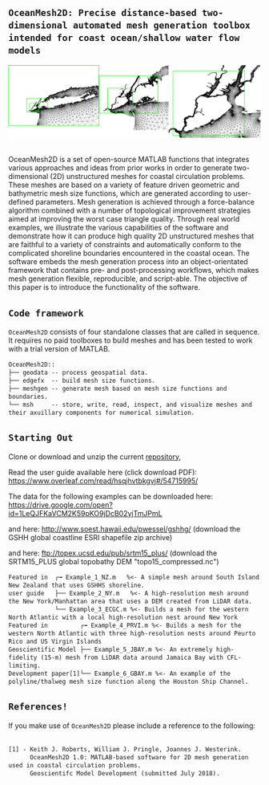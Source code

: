 ## `OceanMesh2D: Precise distance-based two-dimensional automated mesh generation toolbox intended for coast ocean/shallow water flow models`

<p align="center">
  <img src = "nesting.png"> &nbsp &nbsp &nbsp &nbsp
</p>
OceanMesh2D is a set of open-source MATLAB functions that integrates various approaches and ideas from prior works in order to generate two-dimensional (2D) unstructured meshes for coastal circulation problems. These meshes are based on a variety of feature driven geometric and bathymetric mesh size functions, which are generated according to user-defined parameters. Mesh generation is achieved through a force-balance algorithm combined with a number of topological improvement strategies aimed at improving the worst case triangle quality. Through real world examples, we illustrate the various capabilities of the software and demonstrate how it can produce high quality 2D unstructured meshes that are faithful to a variety of constraints and automatically conform to the complicated shoreline boundaries encountered in the coastal ocean. The software embeds the mesh generation process into an object-orientated framework that contains pre- and post-processing workflows, which makes mesh generation flexible, reproducible, and script-able. The objective of this paper is to introduce the functionality of the software. 

## `Code framework` 
`OceanMesh2D`  consists of four standalone classes that are called in sequence. It requires no paid toolboxes to build meshes and has been tested to work with a trial version of MATLAB.

    OceanMesh2D::
    ├── geodata -- process geospatial data.
    ├── edgefx  -- build mesh size functions.
    ├── meshgen -- generate mesh based on mesh size functions and boundaries.
    └── msh     -- store, write, read, inspect, and visualize meshes and their axuillary components for numerical simulation.

## `Starting Out`

Clone or download and unzip the current <a href="https://github.com/CHLNDDEV/archive/master.zip">repository</a>, 

Read the user guide available here (click download PDF): 
https://www.overleaf.com/read/hsqjhvtbkgvj#/54715995/

The data for the following examples can be downloaded here: 
 https://drive.google.com/open?id=1LeQJFKaVCM2K59pKO9jDcB02yjTmJPmL
 
and here: http://www.soest.hawaii.edu/pwessel/gshhg/ (download the GSHH global coastline ESRI shapefile zip archive)
 
and here: ftp://topex.ucsd.edu/pub/srtm15_plus/ (download the SRTM15_PLUS global topobathy DEM "topo15_compressed.nc")
```
Featured in  ┌╼ Example_1_NZ.m   %<- A simple mesh around South Island New Zealand that uses GSHHS shoreline. 
user guide   ├── Example_2_NY.m   %<- A high-resolution mesh around the New York/Manhattan area that uses a DEM created from LiDAR data.  
             └── Example_3_ECGC.m %<- Builds a mesh for the western North Atlantic with a local high-resolution nest around New York
Featured in         ┌╼ Example_4_PRVI.m %<- Builds a mesh for the western North Atlantic with three high-resolution nests around Peurto Rico and US Virgin Islands
Geoscientific Model ├── Example_5_JBAY.m %<- An extremely high-fidelity (15-m) mesh from LiDAR data around Jamaica Bay with CFL-limiting.
Development paper[1]└── Example_6_GBAY.m %<- An example of the polyline/thalweg mesh size function along the Houston Ship Channel. 

```

## `References!`

If you make use of `OceanMesh2D` please include a reference to the following:
```

[1] - Keith J. Roberts, William J. Pringle, Joannes J. Westerink. 
      OceanMesh2D 1.0: MATLAB-based software for 2D mesh generation used in coastal circulation problems. 
      Geoscientifc Model Development (submitted July 2018). 
```

